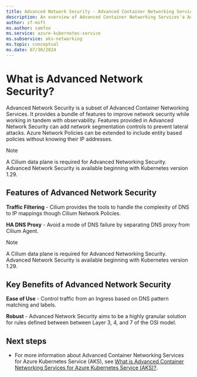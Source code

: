 ```yaml
---
title: Advanced Network Security - Advanced Container Networking Services for Azure Kubernetes Service (AKS)
description: An overview of Advanced Container Networking Services'a Advanced Network Security capabilities Azure Kubernetes Service (AKS).
author: sf-msft
ms.author: samfoo
ms.service: azure-kubernetes-service
ms.subservice: aks-networking
ms.topic: conceptual
ms.date: 07/30/2024
---
```


# What is Advanced Network Security?

Advanced Network Security is a subset of Advanced Container Networking Services. It provides a bundle of features to improve network security while working in tandem with observability. Features provided in Advanced Network Security can add network segmentation controls to prevent lateral attacks. Azure Network Policies can be extended to include entity based policies without knowing their IP addresses.

> [!NOTE]
> A Cilium data plane is required for Advanced Networking Security. Advanced Network Security is available beginning with Kubernetes version 1.29.
## Features of Advanced Network Security

**Traffic Filtering** - Cilium provides the tools to handle the complexity of DNS to IP mappings though Cilium Network Policies.

**HA DNS Proxy** - Avoid a mode of DNS failure by separating DNS proxy from Cilium Agent.

> [!NOTE]
> A Cilium data plane is required for Advanced Networking Security. Advanced Network Security is available beginning with Kubernetes version 1.29.

## Key Benefits of Advanced Network Security

**Ease of Use** - Control traffic from an Ingress based on DNS pattern matching and labels.

**Robust** - Advanced Network Security aims to be a highly granular solution for rules defined between between Layer 3, 4, and 7 of the OSI model.

## Next steps

* For more information about Advanced Container Networking Services for Azure Kubernetes Service (AKS), see [What is Advanced Container Networking Services for Azure Kubernetes Service (AKS)?](advanced-container-networking-services-overview.md).